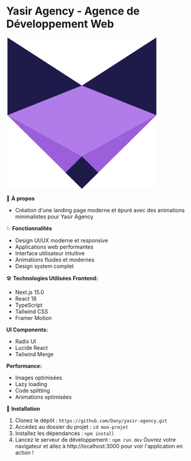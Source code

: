 # Yasir Agency - Agence de Développement Web

![Logo Yasir Agency](public/assets/svg/logo.svg)

🌟 **À propos**
- Création d'une landing page moderne et épuré avec des animations minimalistes pour Yasir Agency

✨ **Fonctionnalités**
- Design UI/UX moderne et responsive
- Applications web performantes
- Interface utilisateur intuitive
- Animations fluides et modernes
- Design system complet

🛠 **Technologies Utilisées**
**Frontend:**
- Next.js 15.0
- React 18
- TypeScript
- Tailwind CSS
- Framer Motion

**UI Components:**
- Radix UI
- Lucide React
- Tailwind Merge

**Performance:**
- Images optimisées
- Lazy loading
- Code splitting
- Animations optimisées

🚀 **Installation**
1. Clonez le dépôt : `https://github.com/Dany/yasir-agency.git`
2. Accédez au dossier du projet : `cd mon-projet`
3. Installez les dépendances : `npm install`
4. Lancez le serveur de développement : `npm run dev`
Ouvrez votre navigateur et allez à http://localhost:3000 pour voir l'application en action !

